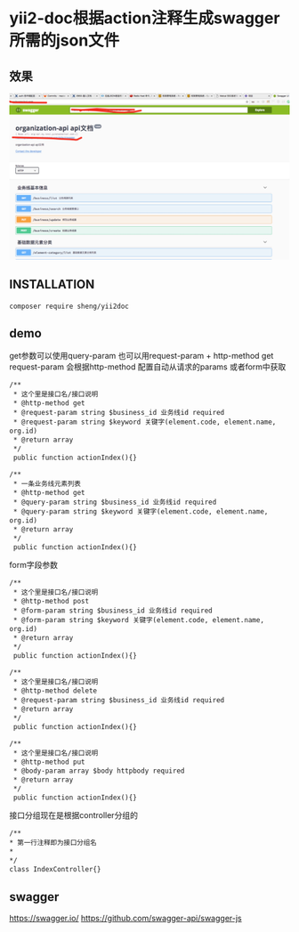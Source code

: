 yii2-doc根据action注释生成swagger所需的json文件
===================================================

效果
---------------------------------------------------
![出错了，图片找不到](demo.jpg)

INSTALLATION
---------------------------------------------------
```
composer require sheng/yii2doc

```

demo
---------------------------------------------------
get参数可以使用query-param 
也可以用request-param + http-method get
request-param 会根据http-method 配置自动从请求的params 或者form中获取
```
/**
 * 这个里是接口名/接口说明
 * @http-method get
 * @request-param string $business_id 业务线id required
 * @request-param string $keyword 关键字(element.code, element.name, org.id)
 * @return array
 */
 public function actionIndex(){}
```
```
/**
 * 一条业务线元素列表
 * @http-method get
 * @query-param string $business_id 业务线id required
 * @query-param string $keyword 关键字(element.code, element.name, org.id)
 * @return array
 */
 public function actionIndex(){}
```
form字段参数
```
/**
 * 这个里是接口名/接口说明
 * @http-method post
 * @form-param string $business_id 业务线id required
 * @form-param string $keyword 关键字(element.code, element.name, org.id)
 * @return array
 */
 public function actionIndex(){}
```
```
/**
 * 这个里是接口名/接口说明
 * @http-method delete
 * @request-param string $business_id 业务线id required
 * @return array
 */
 public function actionIndex(){}
```
```
/**
 * 这个里是接口名/接口说明
 * @http-method put
 * @body-param array $body httpbody required
 * @return array
 */
 public function actionIndex(){}
```
接口分组现在是根据controller分组的
```
/**
* 第一行注释即为接口分组名
*
*/
class IndexController{}

```

swagger
---------------------------------------------------

https://swagger.io/
https://github.com/swagger-api/swagger-js